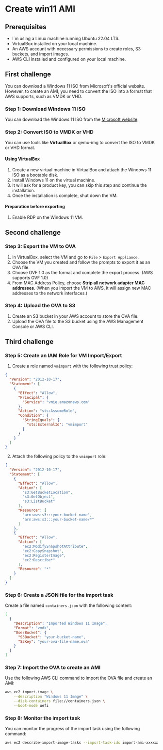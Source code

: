 # Create win11 AMI

## Prerequisites
- I´m using a Linux machine running Ubuntu 22.04 LTS.
- VirtualBox installed on your local machine.
- An AWS account with necessary permissions to create roles, S3 buckets, and import images.
- AWS CLI installed and configured on your local machine.

## First challenge

You can download a Windows 11 ISO from Microsoft's official website. However, to create an AMI, you need to convert the ISO into a format that AWS supports, such as VMDK or VHD.

### Step 1: Download Windows 11 ISO
You can download the Windows 11 ISO from the [Microsoft website](https://www.microsoft.com/software-download/windows11).

### Step 2: Convert ISO to VMDK or VHD
You can use tools like **VirtualBox** or qemu-img to convert the ISO to VMDK or VHD format.

#### Using VirtualBox

1. Create a new virtual machine in VirtualBox and attach the Windows 11 ISO as a bootable disk.
2. Install Windows 11 on the virtual machine.
3. It will ask for a product key, you can skip this step and continue the installation.
4. Once the installation is complete, shut down the VM.

#### Preparation before exporting

1. Enable RDP on the Windows 11 VM.


## Second challenge

### Step 3: Export the VM to OVA
1. In VirtualBox, select the VM and go to `File` > `Export Appliance`.
2. Choose the VM you created and follow the prompts to export it as an OVA file.
3. Choose OVF 1.0 as the format and complete the export process. (AWS supports OVF 1.0)
4. From MAC Address Policy, choose **Strip all network adapter MAC addresses**. (When you import the VM to AWS, it will assign new MAC addresses to the network interfaces.)

### Step 4: Upload the OVA to S3

1. Create an S3 bucket in your AWS account to store the OVA file.
2. Upload the OVA file to the S3 bucket using the AWS Management Console or AWS CLI.

## Third challenge

### Step 5: Create an IAM Role for VM Import/Export

1. Create a role named `vmimport` with the following trust policy:

```json
{
  "Version": "2012-10-17",
  "Statement": [
    {
      "Effect": "Allow",
      "Principal": {
        "Service": "vmie.amazonaws.com"
      },
      "Action": "sts:AssumeRole",
      "Condition": {
        "StringEquals": {
          "sts:ExternalId": "vmimport"
        }
      }
    }
  ]
}
```

2. Attach the following policy to the `vmimport` role:

```json
{
  "Version": "2012-10-17",
  "Statement": [
    {
      "Effect": "Allow",
      "Action": [
        "s3:GetBucketLocation",
        "s3:GetObject",
        "s3:ListBucket"
      ],
      "Resource": [
        "arn:aws:s3:::your-bucket-name",
        "arn:aws:s3:::your-bucket-name/*"
      ]
    },
    {
      "Effect": "Allow",
      "Action": [
        "ec2:ModifySnapshotAttribute",
        "ec2:CopySnapshot",
        "ec2:RegisterImage",
        "ec2:Describe*"
      ],
      "Resource": "*"
    }
  ]
}
```

### Step 6: Create a JSON file for the import task

Create a file named `containers.json` with the following content:

```json
[
  {
    "Description": "Imported Windows 11 Image",
    "Format": "vmdk",
    "UserBucket": {
      "S3Bucket": "your-bucket-name",
      "S3Key": "your-ova-file-name.ova"
    }
  }
]
```

### Step 7: Import the OVA to create an AMI

Use the following AWS CLI command to import the OVA file and create an AMI:

```bash
aws ec2 import-image \
    --description "Windows 11 Image" \
    --disk-containers file://containers.json \
    --boot-mode uefi
```

### Step 8: Monitor the import task

You can monitor the progress of the import task using the following command:

```bash
aws ec2 describe-import-image-tasks --import-task-ids import-ami-xxxxxxxxxxxx
```
